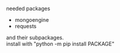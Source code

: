 needed packages

* mongoengine
* requests

and their subpackages.  
install with "python -m pip install PACKAGE"